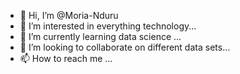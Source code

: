 - 👋 Hi, I’m @Moria-Nduru
- 👀 I’m interested in  everything technology...
- 🌱 I’m currently learning data science ...
- 💞️ I’m looking to collaborate on different data sets...
- 📫 How to reach me ...

<!---
Moria-Nduru/Moria-Nduru is a ✨ special ✨ repository because its `README.md` (this file) appears on your GitHub profile.
You can click the Preview link to take a look at your changes.
--->
